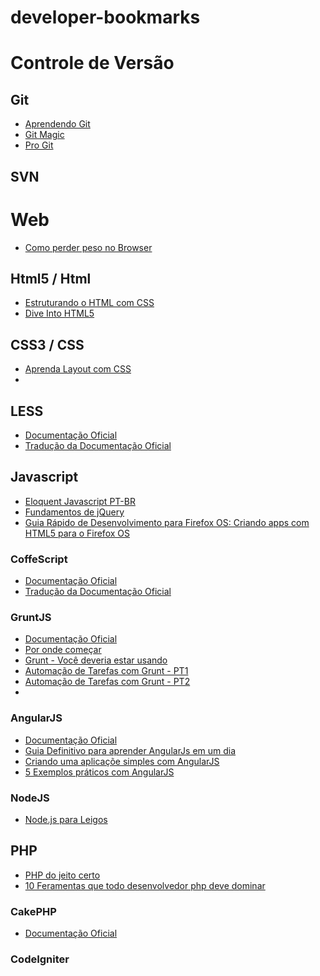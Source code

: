 developer-bookmarks
===================

# Controle de Versão
## Git
* [Aprendendo Git](http://www.slideshare.net/bismarckjunior/aprendendo-git)
* [Git Magic](http://www-cs-students.stanford.edu/~blynn/gitmagic/intl/pt_br/)
* [Pro Git](http://git-scm.com/book/pt-br)

## SVN

# Web
* [Como perder peso no Browser](http://browserdiet.com/pt/)

## Html5 / Html
* [Estruturando o HTML com CSS](http://pt-br.learnlayout.com/)
* [Dive Into HTML5](http://diveintohtml5.com.br/)

## CSS3 / CSS
*  [Aprenda Layout com CSS]()
* 

## LESS
* [Documentação Oficial](http://lesscss.org/)
* [Tradução da Documentação Oficial](http://lesscss.loopinfinito.com.br/)

## Javascript
* [Eloquent Javascript PT-BR](https://leanpub.com/eloquentejavascript)
* [Fundamentos de jQuery](http://herberthamaral.com/posts/2013-02-25-sobre-o-jquery-fundamentals.html)
* [Guia Rápido de Desenvolvimento para Firefox OS: Criando apps com HTML5 para o Firefox OS](https://leanpub.com/guiarapidofirefoxos)

### CoffeScript
* [Documentação Oficial](http://coffeescript.org/)
* [Tradução da Documentação Oficial](http://coffeescript.loopinfinito.com.br/)

### GruntJS
* [Documentação Oficial](http://gruntjs.com/)
* [Por onde começar](http://www.voltsdigital.com.br/labs/gruntjs-por-onde-comecar)
* [Grunt - Você deveria estar usando](http://tableless.com.br/grunt-voce-deveria-estar-usando/)
* [Automação de Tarefas com Grunt - PT1](http://javascriptbrasil.com/2013/10/08/automacao-de-tarefas-com-grunt-parte-1/)
* [Automação de Tarefas com Grunt - PT2](http://javascriptbrasil.com/2013/10/08/automacao-de-tarefas-com-grunt-parte-1/)
* []()

### AngularJS
* [Documentação Oficial](http://angularjs.org/)
* [Guia Definitivo para aprender AngularJs em um dia](http://javascriptbrasil.com/2013/10/18/guia-definitivo-para-aprender-angularjs-em-um-dia/)
* [Criando uma aplicaçõe simples com AngularJS](http://tableless.com.br/criando-uma-aplicacao-simples-com-angularjs/)
* [5 Exemplos práticos com AngularJS](http://javascriptbrasil.com/2013/10/23/aprenda-angularjs-com-estes-5-exemplos-praticos/)

### NodeJS
* [Node.js para Leigos](http://udgwebdev.com/nodejs)

## PHP
* [PHP do jeito certo](http://br.phptherightway.com/)
* [10 Feramentas que todo desenvolvedor php deve dominar](http://blog.erikfigueiredo.com.br/10-ferramentas-e-outras-coisas-que-todo-desenvolvedor-php-deve-dominar/)

### CakePHP
* [Documentação Oficial](http://book.cakephp.org/2.0/en/index.html)

### CodeIgniter